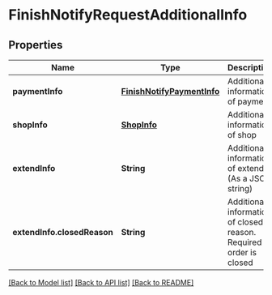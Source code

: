 # FinishNotifyRequestAdditionalInfo
## Properties

| Name | Type | Description | Notes |
|------------ | ------------- | ------------- | -------------|
| **paymentInfo** | [**FinishNotifyPaymentInfo**](FinishNotifyPaymentInfo.md) | Additional information of payment | [optional] [default to null] |
| **shopInfo** | [**ShopInfo**](ShopInfo.md) | Additional information of shop | [optional] [default to null] |
| **extendInfo** | **String** | Additional information of extend (As a JSON string) | [optional] [default to null] |
| **extendInfo.closedReason** | **String** | Additional information of closed reason. Required if order is closed | [optional] [default to null] |

[[Back to Model list]](../README.md#documentation-for-models) [[Back to API list]](../README.md#documentation-for-api-endpoints) [[Back to README]](../README.md)

